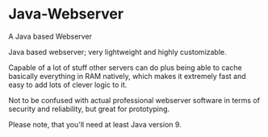 # Java-Webserver
A Java based Webserver

Java based webserver; very lightweight and highly customizable.

Capable of a lot of stuff other servers can do plus being able to cache basically everything in RAM natively, which makes it extremely fast and easy to add lots of clever logic to it.

Not to be confused with actual professional webserver software in terms of security and reliability, but great for prototyping.

Please note, that you'll need at least Java version 9.
